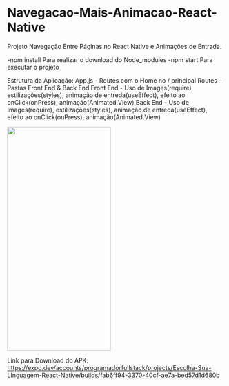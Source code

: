 # Navegacao-Mais-Animacao-React-Native

Projeto Navegação Entre Páginas no React Native e Animações de Entrada.

-npm install Para realizar o download do Node_modules
-npm start Para executar o projeto

Estrutura da Aplicação:
  App.js - Routes com o Home no / principal
    Routes - Pastas Front End & Back End
      Front End - Uso de Images(require), estilizações(styles), animação de entreda(useEffect), efeito ao onClick(onPress), animação(Animated.View)
      Back End - Uso de Images(require), estilizações(styles), animação de entreda(useEffect), efeito ao onClick(onPress), animação(Animated.View)


<image src="https://i.ibb.co/cYbpbxv/Screenshot-20230603-212646.png" width="240px" height="520px"/>

Link para Download do APK:
  https://expo.dev/accounts/programadorfullstack/projects/Escolha-Sua-LInguagem-React-Native/builds/fab6ff94-3370-40cf-ae7a-bed57d1d680b
